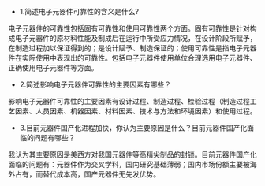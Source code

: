 + 1.简述电子元器件可靠性的含义是什么?

电子元器件的可靠性包括固有可靠性和使用可靠性两个方面。固有可靠性是针对构成电子元器件的原材料性能及制成后在运行中所受应力情况，在设计阶段所赋予，在制造过程加以保证得到的；是设计赋予、制造保证的；使用可靠性是指电子元器件在实际使用中表现出的可靠性。包括电子元器件使用单位合理选用电子元器件、正确使用电子元器件等方面。


+ 2.简述影响电子元器件可靠性的主要因素有哪些？

影响电子元器件可靠性的主要因素有设计过程、制造过程、检验过程（制造过程工艺因素、人员因素、机器因素、材料因素、技术与方法和环境因素）和使用过程。

+ 3.目前元器件国产化进程加快，你认为主要原因是什么？目前元器件国产化面临的问题有哪些？

我认为其主要原因是美西方对我国元器件等高精尖制品的封锁。目前元器件国产化面临的问题有：元器件作为交叉学科，国内研究基础薄弱；国内市场份额主要被海外占有，而替代成本高，国产元器件无先发优势。
